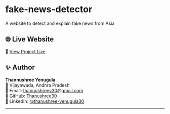# fake-news-detector
A website to detect and explain fake news from Asia
## 🌐 Live Website

🔗 [View Project Live](https://thanushree30.github.io/fake-news-detector)

## ✨ Author

**Thannushree Yenugula**  
📍 Vijayawada, Andhra Pradesh  
📧 Email: thannushreey30@gmail.com  
🔗 GitHub: [Thanushree30](https://github.com/Thanushree30)  
🔗 LinkedIn: [@thanushree-yenugula30](https://www.linkedin.com/in/thanushree-yenugula30)

---
